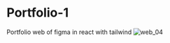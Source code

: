 # Portfolio-1
Portfolio web of figma in react with tailwind
![web_04](https://github.com/kevin-GRo/Portfolio-1/assets/78331254/31609eb7-1bca-44f2-90ad-4262f4a688ab)
